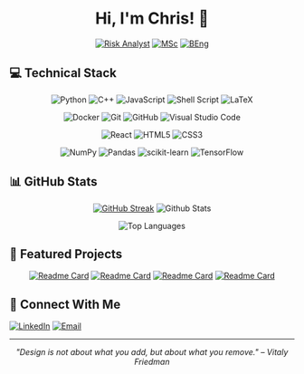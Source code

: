 <div align="center">

# Hi, I'm Chris! 👋

[![Risk Analyst](https://img.shields.io/badge/Risk_Analyst-Polar_Capital-0D1B2A?style=for-the-badge&logo=&logoColor=white)](https://www.linkedin.com/in/crsioannidis/)
[![MSc](https://img.shields.io/badge/MSc-Applied_Computational_Science-003E74?style=for-the-badge&logo=stockx&logoColor=white)](https://www.imperial.ac.uk/)
[![BEng](https://img.shields.io/badge/BEng-Automotive_Engineering-E31837?style=for-the-badge&logo=ferrari&logoColor=white)](https://www.imperial.ac.uk/)

</div>

## 💻 Technical Stack

<div align="center">

![Python](https://img.shields.io/badge/python-3670A0?style=for-the-badge&logo=python&logoColor=ffdd54)
![C++](https://img.shields.io/badge/c++-%2300599C.svg?style=for-the-badge&logo=c%2B%2B&logoColor=white)
![JavaScript](https://img.shields.io/badge/javascript-%23323330.svg?style=for-the-badge&logo=javascript&logoColor=%23F7DF1E)
![Shell Script](https://img.shields.io/badge/shell_script-%23121011.svg?style=for-the-badge&logo=gnu-bash&logoColor=white)
![LaTeX](https://img.shields.io/badge/latex-%23008080.svg?style=for-the-badge&logo=latex&logoColor=white)

</div>

<div align="center">
  
![Docker](https://img.shields.io/badge/docker-%230db7ed.svg?style=for-the-badge&logo=docker&logoColor=white)
![Git](https://img.shields.io/badge/git-%23F05033.svg?style=for-the-badge&logo=git&logoColor=white)
![GitHub](https://img.shields.io/badge/github-%23121011.svg?style=for-the-badge&logo=github&logoColor=white)
![Visual Studio Code](https://img.shields.io/badge/VSCode-0078d7.svg?style=for-the-badge&logo=visual-studio-code&logoColor=white)

</div>

<div align="center">

![React](https://img.shields.io/badge/react-%2320232a.svg?style=for-the-badge&logo=react&logoColor=%2361DAFB)
![HTML5](https://img.shields.io/badge/html5-%23E34F26.svg?style=for-the-badge&logo=html5&logoColor=white)
![CSS3](https://img.shields.io/badge/css3-%231572B6.svg?style=for-the-badge&logo=css3&logoColor=white)

</div>

<div align="center">

![NumPy](https://img.shields.io/badge/numpy-%23013243.svg?style=for-the-badge&logo=numpy&logoColor=white)
![Pandas](https://img.shields.io/badge/pandas-%23150458.svg?style=for-the-badge&logo=pandas&logoColor=white)
![scikit-learn](https://img.shields.io/badge/scikit--learn-%23F7931E.svg?style=for-the-badge&logo=scikit-learn&logoColor=white)
![TensorFlow](https://img.shields.io/badge/PyTorch-%23FF6F00.svg?style=for-the-badge&logo=PyTorch&logoColor=white)

</div>

## 📊 GitHub Stats

<div align="center">

[![GitHub Streak](https://github-readme-streak-stats.herokuapp.com/?user=mchrisgm&theme=dracula)](https://git.io/streak-stats)
![Github Stats](https://github-readme-stats.vercel.app/api?username=mchrisgm&show_icons=true&theme=dracula)

![Top Languages](https://github-readme-stats.vercel.app/api/top-langs/?username=mchrisgm&layout=compact&theme=dracula)

</div>

## 🚀 Featured Projects

<div align="center">

[![Readme Card](https://github-readme-stats.vercel.app/api/pin/?username=mchrisgm&repo=Innovative-Approaches-to-Asset-Prediction&theme=dracula)](https://github.com/mchrisgm/Innovative-Approaches-to-Asset-Prediction)
[![Readme Card](https://github-readme-stats.vercel.app/api/pin/?username=mchrisgm&repo=parally&theme=dracula)](https://github.com/mchrisgm/parally)
[![Readme Card](https://github-readme-stats.vercel.app/api/pin/?username=mchrisgm&repo=bambulabs_api&theme=dracula)](https://github.com/mchrisgm/bambulabs_api)
[![Readme Card](https://github-readme-stats.vercel.app/api/pin/?username=mchrisgm&repo=gcode-imager&theme=dracula)](https://github.com/mchrisgm/gcode-imager)

</div>

## 🤝 Connect With Me

[![LinkedIn](https://img.shields.io/badge/LinkedIn-Connect-0A66C2?style=for-the-badge&logo=linkedin)](https://www.linkedin.com/in/crsioannidis/)
[![Email](https://img.shields.io/badge/Email-Contact-EA4335?style=for-the-badge&logo=gmail)](mailto:ci223@imperial.ac.uk)

---

<div align="center">

*"Design is not about what you add, but about what you remove." – Vitaly Friedman*

</div>

